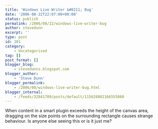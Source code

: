 ```yaml
---
title: 'Windows Live Writer &#8211; Bug'
date: '2006-08-22T22:07:00+00:00'
status: publish
permalink: /2006/08/22/windows-live-writer-bug
author: stevedunn
excerpt: ''
type: post
id: 101
category:
    - Uncategorised
tag: []
post_format: []
blogger_blog:
    - stevedunns.blogspot.com
blogger_author:
    - 'Steve Dunn'
blogger_permalink:
    - /2006/08/windows-live-writer-bug.html
blogger_internal:
    - /feeds/32841709/posts/default/115628082166555860
---
```

When content in a smart plugin exceeds the height of the canvas area, dragging on the size points on the surrounding rectangle causes strange behaviour. Is anyone else seeing this or is it just me?